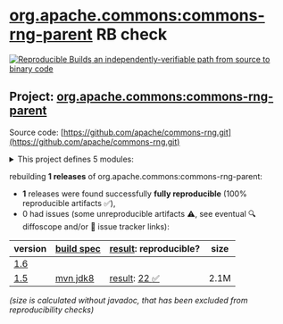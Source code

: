 [org.apache.commons:commons-rng-parent](https://central.sonatype.com/artifact/org.apache.commons/commons-rng-parent/versions) RB check
=======

[![Reproducible Builds](https://reproducible-builds.org/images/logos/rb.svg) an independently-verifiable path from source to binary code](https://reproducible-builds.org/)

## Project: [org.apache.commons:commons-rng-parent](https://central.sonatype.com/artifact/org.apache.commons/commons-rng-parent/versions)

Source code: [https://github.com/apache/commons-rng.git](https://github.com/apache/commons-rng.git)

<details><summary>This project defines 5 modules:</summary>

* [org.apache.commons:commons-rng-client-api](https://central.sonatype.com/artifact/org.apache.commons/commons-rng-client-api/1.5)
* [org.apache.commons:commons-rng-core](https://central.sonatype.com/artifact/org.apache.commons/commons-rng-core/1.5)
* [org.apache.commons:commons-rng-parent](https://central.sonatype.com/artifact/org.apache.commons/commons-rng-parent/1.5)
* [org.apache.commons:commons-rng-sampling](https://central.sonatype.com/artifact/org.apache.commons/commons-rng-sampling/1.5)
* [org.apache.commons:commons-rng-simple](https://central.sonatype.com/artifact/org.apache.commons/commons-rng-simple/1.5)
</details>

rebuilding **1 releases** of org.apache.commons:commons-rng-parent:
- **1** releases were found successfully **fully reproducible** (100% reproducible artifacts :white_check_mark:),
- 0 had issues (some unreproducible artifacts :warning:, see eventual :mag: diffoscope and/or :memo: issue tracker links):

| version | [build spec](/BUILDSPEC.md) | [result](https://reproducible-builds.org/docs/jvm/): reproducible? | size |
| -- | --------- | ------ | -- |
| [1.6](https://central.sonatype.com/artifact/org.apache.commons/commons-rng-parent/1.6/pom) | | | |
| [1.5](https://central.sonatype.com/artifact/org.apache.commons/commons-rng-parent/1.5/pom) | [mvn jdk8](rng-1.5.buildspec) | [result](commons-rng-parent-1.5.buildinfo): [22 :white_check_mark: ](commons-rng-parent-1.5.buildcompare) | 2.1M |

<i>(size is calculated without javadoc, that has been excluded from reproducibility checks)</i>
